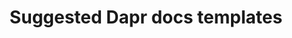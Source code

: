 ---
type: docs
title: "Suggested Dapr docs templates"
linkTitle: "Docs templates"
weight: 100
description: Suggested template guidance for new Dapr doc articles
---